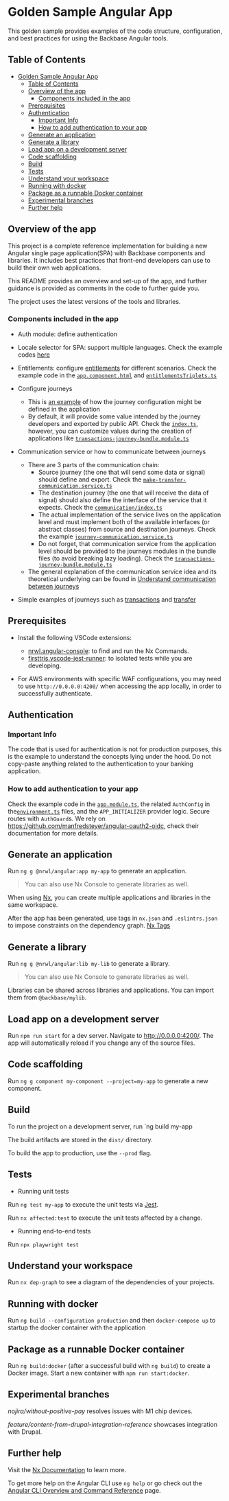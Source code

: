 # Golden Sample Angular App

This golden sample provides examples of the code structure, configuration, and best practices for using the Backbase Angular tools.


## Table of Contents
- [Golden Sample Angular App](#golden-sample-angular-app)
  - [Table of Contents](#table-of-contents)
  - [Overview of the app](#overview-of-the-app)
    - [Components included in the app](#components-included-in-the-app)
  - [Prerequisites](#prerequisites)
  - [Authentication](#authentication)
    - [Important Info](#important-info)
    - [How to add authentication to your app](#how-to-add-authentication-to-your-app)
  - [Generate an application](#generate-an-application)
  - [Generate a library](#generate-a-library)
  - [Load app on a development server](#load-app-on-a-development-server)
  - [Code scaffolding](#code-scaffolding)
  - [Build](#build)
  - [Tests](#tests)
  - [Understand your workspace](#understand-your-workspace)
  - [Running with docker](#running-with-docker)
  - [Package as a runnable Docker container](#package-as-a-runnable-docker-container)
  - [Experimental branches](#experimental-branches)
  - [Further help](#further-help)





## Overview of the app
This project is a complete reference implementation for building a new Angular single page application(SPA) with Backbase components and libraries.  It includes best practices that front-end developers can use to build their own web applications.

This README provides an overview and set-up of the app, and further guidance is provided as comments in the code to further guide you.

The project uses the latest versions of the tools and libraries.
  
 
 ### Components included in the app
  - Auth module: define authentication
  - Locale selector for SPA: support multiple languages. Check the example codes [here](https://github.com/Backbase/golden-sample-app/tree/master/apps/golden-sample-app/src/app/locale-selector)
  - Entitlements: configure [entitlements](https://community.backbase.com/documentation/foundation_angular/latest/entitlements) for different scenarios. Check the example code in the [`app.component.html`](https://github.com/Backbase/golden-sample-app/blob/738df3de9fb15f96c9fa2017d00269ced63bebaa/apps/golden-sample-app/src/app/app.component.html#L50) and [`entitlementsTriplets.ts`](https://github.com/Backbase/golden-sample-app/blob/master/apps/golden-sample-app/src/app/services/entitlementsTriplets.ts)
  - Configure journeys
    - This is [an example](https://github.com/Backbase/golden-sample-app/blob/master/libs/transactions/src/lib/services/transactions-journey-config.service.ts) of how the journey configuration might be defined in the application 
    - By default, it will provide some value intended by the journey developers and exported by public API. Check the [`index.ts`](https://github.com/Backbase/golden-sample-app/blob/master/libs/transactions/src/index.ts#L1), however, you can customize values during the creation of applications like [`transactions-journey-bundle.module.ts`](https://github.com/Backbase/golden-sample-app/blob/master/apps/golden-sample-app/src/app/transactions/transactions-journey-bundle.module.ts#L15)
  - Communication service or how to communicate between journeys

    - There are 3 parts of the communication chain:
      - Source journey (the one that will send some data or signal) should define and export. Check the [`make-transfer-communication.service.ts`](https://github.com/Backbase/golden-sample-app/blob/master/libs/transfer/src/lib/services/make-transfer-communication.service.ts)
      - The destination journey (the one that will receive the data of signal) should also define the interface of the service that it expects. Check the [`communication/index.ts`](https://github.com/Backbase/golden-sample-app/blob/master/libs/transactions/src/lib/communication/index.ts)
      - The actual implementation of the service lives on the application level and must implement both of the available interfaces (or abstract classes) from source and destination journeys. Check the example [`journey-communication.service.ts`](https://github.com/Backbase/golden-sample-app/blob/master/apps/golden-sample-app/src/app/services/journey-communication.service.ts)
      - Do not forget, that communication service from the application level should be provided to the journeys modules in the bundle files (to avoid breaking lazy loading). Check the [`transactions-journey-bundle.module.ts`](https://github.com/Backbase/golden-sample-app/blob/master/apps/golden-sample-app/src/app/transactions/transactions-journey-bundle.module.ts)
    - The general explanation of the communication service idea and  its theoretical underlying can be found in [Understand communication between journeys](https://community.backbase.com/documentation/foundation_angular/latest/communicate_between_journeys)
  - Simple examples of journeys such as [transactions](https://github.com/Backbase/golden-sample-app/tree/master/libs/transactions) and [transfer](https://github.com/Backbase/golden-sample-app/tree/master/libs/transfer)

## Prerequisites
- Install the following VSCode extensions:  

    - [nrwl.angular-console](https://marketplace.visualstudio.com/items?itemName=nrwl.angular-console): to find and run the Nx Commands.
    - [firsttris.vscode-jest-runner](https://marketplace.visualstudio.com/items?itemName=firsttris.vscode-jest-runner): to isolated tests while you are developing. 


- For AWS environments with specific WAF configurations, you may need to use `http://0.0.0.0:4200/` when accessing the app locally, in order to successfully authenticate.



## Authentication

### Important Info

The code that is used for authentication is not for production purposes, this is the example to understand the concepts lying under the hood.
Do not copy-paste anything related to the authentication to your banking application.

### How to add authentication to your app

Check the example code in the [`app.module.ts`](https://github.com/Backbase/golden-sample-app/blob/main/apps/golden-sample-app/src/app/app.module.ts#L46), the related `AuthConfig` in the[`environment.ts`](https://github.com/Backbase/golden-sample-app/blob/main/apps/golden-sample-app/src/environments/environment.ts#L44) files, and the `APP_INITIALIZER` provider logic.
Secure routes with `AuthGuard`s. We rely on <https://github.com/manfredsteyer/angular-oauth2-oidc>, check their documentation for more details.

## Generate an application

Run `ng g @nrwl/angular:app my-app` to generate an application.

> You can also use Nx Console to generate libraries as well.

When using [Nx](https://nx.dev/), you can create multiple applications and libraries in the same workspace.

After the app has been generated, use tags in `nx.json` and `.eslintrs.json` to impose constraints on the dependency graph. [Nx Tags](https://nx.dev/structure/monorepo-tags)

## Generate a library

Run `ng g @nrwl/angular:lib my-lib` to generate a library.

> You can also use Nx Console to generate libraries as well.

Libraries can be shared across libraries and applications. You can import them from `@backbase/mylib`.


## Load app on a development server

Run `npm run start` for a dev server. Navigate to <http://0.0.0.0:4200/>. The app will automatically reload if you change any of the source files.

## Code scaffolding

Run `ng g component my-component --project=my-app` to generate a new component.

## Build

To run the project on a development server, run 
`ng build my-app

The build artifacts are stored in the `dist/` directory. 

To build the app to production, use the `--prod` flag.

## Tests

- Running unit tests

Run `ng test my-app` to execute the unit tests via [Jest](https://jestjs.io).

Run `nx affected:test` to execute the unit tests affected by a change.

-  Running end-to-end tests

Run `npx playwright test`

## Understand your workspace

Run `nx dep-graph` to see a diagram of the dependencies of your projects.

## Running with docker

Run `ng build --configuration production` and then `docker-compose up` to startup the docker container with the application

## Package as a runnable Docker container

Run `ng build:docker` (after a successful build with `ng build`) to create a Docker image. Start a new container with `npm run start:docker`.

## Experimental branches

*nojira/without-positive-pay* resolves issues with  M1 chip devices.

*feature/content-from-drupal-integration-reference* showcases integration with Drupal.

## Further help

Visit the [Nx Documentation](https://nx.dev/angular) to learn more.

To get more help on the Angular CLI use `ng help` or go check out the [Angular CLI Overview and Command Reference](https://angular.io/cli) page.
